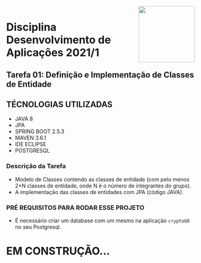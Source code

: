 <img width="150" height="150" align="right" src="https://upload.wikimedia.org/wikipedia/pt/4/47/UFF_bras%C3%A3o.png">



# Disciplina Desenvolvimento de Aplicações 2021/1

## Tarefa 01: Definição e Implementação de Classes de Entidade

## TÉCNOLOGIAS UTILIZADAS

- JAVA 8
- JPA
- SPRING BOOT 2.5.3
- MAVEN 3.6.1
- IDE ECLIPSE
- POSTGRESQL

### Descrição da Tarefa

<p align="justify">

- Modelo de Classes contendo as classes de entidade (com pelo menos 2*N classes de entidade, onde N é o número de integrantes do grupo).
- A implementação das classes de entidades com JPA (código JAVA).
  
</p>

### PRÉ REQUISITOS PARA RODAR ESSE PROJETO

- É necessário criar um database com um mesmo na aplicação `cryptoGO` no seu Postgresql.

# EM CONSTRUÇÃO...
